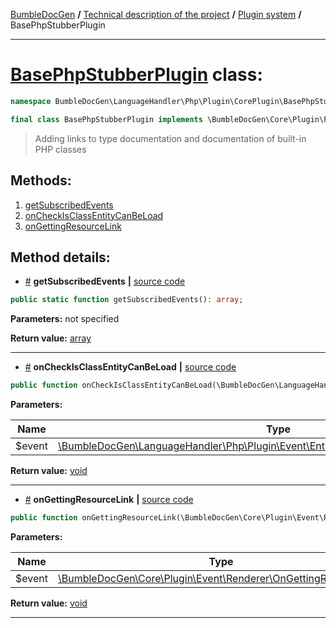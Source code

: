<!-- {% raw %} -->
<embed> <a href="/docs/README.md">BumbleDocGen</a> <b>/</b> <a href="/docs/tech/readme.md">Technical description of the project</a> <b>/</b> <a href="/docs/tech/4.pluginSystem/readme.md">Plugin system</a> <b>/</b> BasePhpStubberPlugin<hr> </embed>

<h1>
    <a href="https://github.com/bumble-tech/bumble-doc-gen/blob/master/src/LanguageHandler/Php/Plugin/CorePlugin/BasePhpStubber/BasePhpStubberPlugin.php#L15">BasePhpStubberPlugin</a> class:
</h1>





```php
namespace BumbleDocGen\LanguageHandler\Php\Plugin\CorePlugin\BasePhpStubber;

final class BasePhpStubberPlugin implements \BumbleDocGen\Core\Plugin\PluginInterface, \Symfony\Component\EventDispatcher\EventSubscriberInterface
```

<blockquote>Adding links to type documentation and documentation of built-in PHP classes</blockquote>







<h2>Methods:</h2>

<ol>
<li>
    <a href="#mgetsubscribedevents">getSubscribedEvents</a>
    </li>
<li>
    <a href="#moncheckisclassentitycanbeload">onCheckIsClassEntityCanBeLoad</a>
    </li>
<li>
    <a href="#mongettingresourcelink">onGettingResourceLink</a>
    </li>
</ol>







<h2>Method details:</h2>

<div class='method_description-block'>

<ul>
<li><a name="mgetsubscribedevents" href="#mgetsubscribedevents">#</a>
 <b>getSubscribedEvents</b>
    <b>|</b> <a href="https://github.com/bumble-tech/bumble-doc-gen/blob/master/src/LanguageHandler/Php/Plugin/CorePlugin/BasePhpStubber/BasePhpStubberPlugin.php#L146">source code</a></li>
</ul>

```php
public static function getSubscribedEvents(): array;
```



<b>Parameters:</b> not specified

<b>Return value:</b> <a href='https://www.php.net/manual/en/language.types.array.php'>array</a>


</div>
<hr>
<div class='method_description-block'>

<ul>
<li><a name="moncheckisclassentitycanbeload" href="#moncheckisclassentitycanbeload">#</a>
 <b>onCheckIsClassEntityCanBeLoad</b>
    <b>|</b> <a href="https://github.com/bumble-tech/bumble-doc-gen/blob/master/src/LanguageHandler/Php/Plugin/CorePlugin/BasePhpStubber/BasePhpStubberPlugin.php#L169">source code</a></li>
</ul>

```php
public function onCheckIsClassEntityCanBeLoad(\BumbleDocGen\LanguageHandler\Php\Plugin\Event\Entity\OnCheckIsClassEntityCanBeLoad $event): void;
```



<b>Parameters:</b>

<table>
    <thead>
    <tr>
        <th>Name</th>
        <th>Type</th>
        <th>Description</th>
    </tr>
    </thead>
    <tbody>
            <tr>
            <td>$event</td>
            <td><a href='https://github.com/bumble-tech/bumble-doc-gen/blob/master/src/LanguageHandler/Php/Plugin/Event/Entity/OnCheckIsClassEntityCanBeLoad.php'>\BumbleDocGen\LanguageHandler\Php\Plugin\Event\Entity\OnCheckIsClassEntityCanBeLoad</a></td>
            <td>-</td>
        </tr>
        </tbody>
</table>

<b>Return value:</b> <a href='https://www.php.net/manual/en/language.types.void.php'>void</a>


</div>
<hr>
<div class='method_description-block'>

<ul>
<li><a name="mongettingresourcelink" href="#mongettingresourcelink">#</a>
 <b>onGettingResourceLink</b>
    <b>|</b> <a href="https://github.com/bumble-tech/bumble-doc-gen/blob/master/src/LanguageHandler/Php/Plugin/CorePlugin/BasePhpStubber/BasePhpStubberPlugin.php#L154">source code</a></li>
</ul>

```php
public function onGettingResourceLink(\BumbleDocGen\Core\Plugin\Event\Renderer\OnGettingResourceLink $event): void;
```



<b>Parameters:</b>

<table>
    <thead>
    <tr>
        <th>Name</th>
        <th>Type</th>
        <th>Description</th>
    </tr>
    </thead>
    <tbody>
            <tr>
            <td>$event</td>
            <td><a href='https://github.com/bumble-tech/bumble-doc-gen/blob/master/src/Core/Plugin/Event/Renderer/OnGettingResourceLink.php'>\BumbleDocGen\Core\Plugin\Event\Renderer\OnGettingResourceLink</a></td>
            <td>-</td>
        </tr>
        </tbody>
</table>

<b>Return value:</b> <a href='https://www.php.net/manual/en/language.types.void.php'>void</a>


</div>
<hr>

<!-- {% endraw %} -->